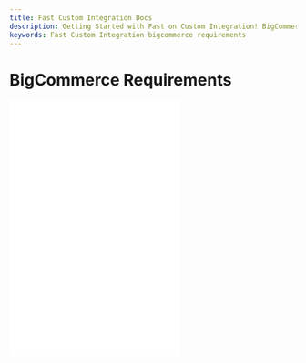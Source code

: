 ```yaml
---
title: Fast Custom Integration Docs
description: Getting Started with Fast on Custom Integration! BigCommerce Requirements
keywords: Fast Custom Integration bigcommerce requirements
---
```


# BigCommerce Requirements

<embed src="/reusables/for-developers/_platform_ecommerce_all_fast_access_requirement.md" />

<embed src="/reusables/for-developers/_platform_bigcommerce_requirements.md" />

<embed src="/reusables/for-developers/_platform_attention_seller_onboarding_credentials_same_session_requirement.md" />
